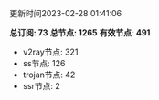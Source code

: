 更新时间2023-02-28 01:41:06

**总订阅: 73**
**总节点: 1265**
**有效节点: 491**
- v2ray节点: 321
- ss节点: 126
- trojan节点: 42
- ssr节点: 2
